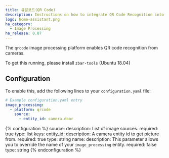 ```yaml
---
title: 큐알코드(QR Code)
description: Instructions on how to integrate QR Code Recognition into Home Assistant.
logo: home-assistant.png
ha_category:
  - Image Processing
ha_release: 0.87
---
```


The `qrcode` image processing platform enables QR code recognition from cameras.

To get this running, please install `zbar-tools` (Ubuntu 18.04)

## Configuration

To enable this, add the following lines to your `configuration.yaml` file:

```yaml
# Example configuration.yaml entry
image_processing:
  - platform: qrcode
    source:
      - entity_id: camera.door
```

{% configuration %}
source:
  description: List of image sources.
  required: true
  type: list
  keys:
    entity_id:
      description: A camera entity id to get picture from.
      required: true
      type: string
    name:
      description: This parameter allows you to override the name of your `image_processing` entity.
      required: false
      type: string
{% endconfiguration %}
